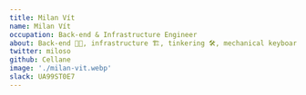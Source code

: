 ```yaml
---
title: Milan Vít
name: Milan Vít
occupation: Back-end & Infrastructure Engineer
about: Back-end 👨‍💻, infrastructure 🏗, tinkering 🛠, mechanical keyboards ⌨️ and more.<br>Recently fascinated and intrigued by Elixir 🧪 and the magic of functional programming 🧙‍♂️✨
twitter: miloso
github: Cellane
image: './milan-vit.webp'
slack: UA99ST0E7
---
```

